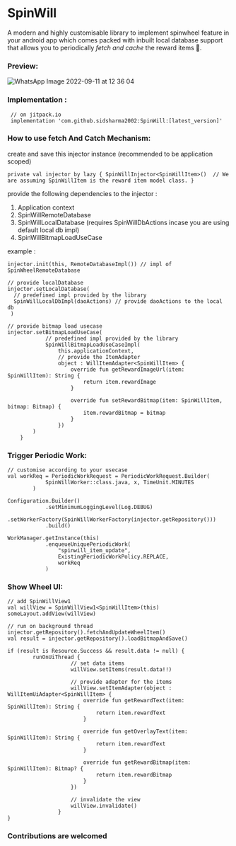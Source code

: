# SpinWill

A modern and highly customisable library to implement spinwheel feature in your android app which comes packed with inbuilt local database support that allows you to periodically _fetch and cache_ the reward items 🎁.

### Preview:

![WhatsApp Image 2022-09-11 at 12 36 04](https://user-images.githubusercontent.com/53833109/189518316-f446ea0e-18d7-453c-811e-4b1c8300a2e2.jpeg)


### Implementation : 
```
 // on jitpack.io
 implementation 'com.github.sidsharma2002:SpinWill:[latest_version]'

```

### How to use fetch And Catch Mechanism: 

create and save this injector instance (recommended to be application scoped)

`private val injector by lazy {
        SpinWillInjector<SpinWillItem>()  // We are assuming SpinWillItem is the reward item model class.
    }`

provide the following dependencies to the injector : 
  1. Application context
  2. SpinWillRemoteDatabase
  3. SpinWillLocalDatabase (requires SpinWillDbActions incase you are using default local db impl)
  4. SpinWillBitmapLoadUseCase
  
example : 

```
injector.init(this, RemoteDatabaseImpl()) // impl of SpinWheelRemoteDatabase

// provide localDatabase
injector.setLocalDatabase(
  // predefined impl provided by the library
  SpinWillLocalDbImpl(daoActions) // provide daoActions to the local db
 )

// provide bitmap load usecase
injector.setBitmapLoadUseCase(
            // predefined impl provided by the library
            SpinWillBitmapLoadUseCaseImpl(
                this.applicationContext,
                // provide the ItemAdapter
                object : WillItemAdapter<SpinWillItem> {
                    override fun getRewardImageUrl(item: SpinWillItem): String {
                        return item.rewardImage
                    }

                    override fun setRewardBitmap(item: SpinWillItem, bitmap: Bitmap) {
                        item.rewardBitmap = bitmap
                    }
                })
        )
    }
```

### Trigger Periodic Work:
```
// customise according to your usecase
val workReq = PeriodicWorkRequest = PeriodicWorkRequest.Builder(
            SpinWillWorker::class.java, x, TimeUnit.MINUTES
        )

Configuration.Builder()
            .setMinimumLoggingLevel(Log.DEBUG)
            .setWorkerFactory(SpinWillWorkerFactory(injector.getRepository()))
            .build()        

WorkManager.getInstance(this)
            .enqueueUniquePeriodicWork(
                "spinwill_item_update",
                ExistingPeriodicWorkPolicy.REPLACE,
                workReq
            )        
```

### Show Wheel UI: 

``` 
// add SpinWillView1
val willView = SpinWillView1<SpinWillItem>(this)
someLayout.addView(willView)

// run on background thread
injector.getRepository().fetchAndUpdateWheelItem()
val result = injector.getRepository().loadBitmapAndSave()

if (result is Resource.Success && result.data != null) {
        runOnUiThread {
                    // set data items
                    willView.setItems(result.data!!)

                    // provide adapter for the items
                    willView.setItemAdapter(object : WillItemUiAdapter<SpinWillItem> {
                        override fun getRewardText(item: SpinWillItem): String {
                            return item.rewardText
                        }

                        override fun getOverlayText(item: SpinWillItem): String {
                            return item.rewardText
                        }

                        override fun getRewardBitmap(item: SpinWillItem): Bitmap? {
                            return item.rewardBitmap
                        }
                    })

                    // invalidate the view
                    willView.invalidate()
                }
}
```

### Contributions are welcomed

